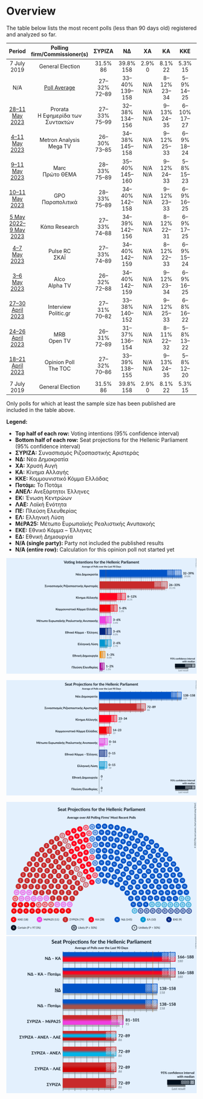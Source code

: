 # Overview

The table below lists the most recent polls (less than 90 days old) registered and analyzed so far.

| Period     | Polling firm/Commissioner(s) | ΣΥΡΙΖΑ | ΝΔ | ΧΑ | ΚΑ | ΚΚΕ | Ποτάμι | ΑΝΕΛ | ΕΚ | ΛΑΕ | ΠΕ | ΕΛ | ΜέΡΑ25 | ΕΚΕ | ΕΔ |
|:----------:|:----------------------------:|:--:|:--:|:--:|:--:|:--:|:--:|:--:|:--:|:--:|:--:|:--:|:--:|:--:|:--:|
| 7 July 2019 | General Election | 31.5% <br> 86 | 39.8% <br> 158 | 2.9% <br> 0 | 8.1% <br> 22 | 5.3% <br> 15 | 0.0% <br> 0 | 0.0% <br> 0 | 1.2% <br> 0 | 0.0% <br> 0 | 1.5% <br> 0 | 3.7% <br> 10 | 3.4% <br> 9 | 0.0% <br> 0 | 0.0% <br> 0 |
| N/A | [Poll Average](average.html) | 27–32% <br> 72–89 | 33–40% <br> 139–158 | N/A <br> N/A | 8–12% <br> 23–34 | 5–9% <br> 14–25 | N/A <br> N/A | N/A <br> N/A | N/A <br> N/A | N/A <br> N/A | 1–3% <br> 0 | 3–6% <br> 0–15 | 3–6% <br> 0–15 | 3–6% <br> 0–16 | 1–2% <br> 0 |
| [28–11 May 2023](2023-05-11-Prorata.html) | Prorata <br> Η Εφημερίδα των Συντακτών | 27–33% <br> 75–99 | 32–38% <br> 134–156 | N/A <br> N/A | 9–13% <br> 24–35 | 6–10% <br> 17–27 | N/A <br> N/A | N/A <br> N/A | N/A <br> N/A | N/A <br> N/A | N/A <br> N/A | 2–5% <br> 0–13 | 3–5% <br> 0–15 | N/A <br> N/A | N/A <br> N/A |
| [4–11 May 2023](2023-05-11-MetronAnalysis.html) | Metron Analysis <br> Mega TV | 26–30% <br> 73–85 | 34–38% <br> 145–158 | N/A <br> N/A | 9–12% <br> 25–33 | 6–9% <br> 18–24 | N/A <br> N/A | N/A <br> N/A | N/A <br> N/A | N/A <br> N/A | 2–3% <br> 0–9 | 3–4% <br> 0–11 | 4–5% <br> 10–15 | N/A <br> N/A | 1–2% <br> 0 |
| [9–11 May 2023](2023-05-11-Marc.html) | Marc <br> Πρώτο ΘΕΜΑ | 28–33% <br> 75–89 | 35–40% <br> 145–160 | N/A <br> N/A | 9–12% <br> 24–33 | 5–8% <br> 15–23 | N/A <br> N/A | N/A <br> N/A | N/A <br> N/A | N/A <br> N/A | 1–3% <br> 0 | 3–5% <br> 0–14 | 3–5% <br> 0–13 | N/A <br> N/A | N/A <br> N/A |
| [10–11 May 2023](2023-05-11-GPO.html) | GPO <br> Παραπολιτικά | 28–33% <br> 75–89 | 34–40% <br> 142–158 | N/A <br> N/A | 9–12% <br> 23–33 | 6–9% <br> 16–25 | N/A <br> N/A | N/A <br> N/A | N/A <br> N/A | N/A <br> N/A | N/A <br> N/A | 3–5% <br> 0–13 | 3–5% <br> 8–14 | N/A <br> N/A | 1–2% <br> 0 |
| [5 May 2022–9 May 2023](2023-05-09-ΚάπαResearch.html) | Κάπα Research | 27–33% <br> 74–88 | 34–39% <br> 142–156 | N/A <br> N/A | 8–12% <br> 22–31 | 6–9% <br> 17–25 | N/A <br> N/A | N/A <br> N/A | N/A <br> N/A | N/A <br> N/A | 1–2% <br> 0 | 3–6% <br> 9–15 | 3–5% <br> 8–15 | N/A <br> N/A | 1–2% <br> 0 |
| [4–7 May 2023](2023-05-07-PulseRC.html) | Pulse RC <br> ΣΚΑΪ | 27–33% <br> 74–89 | 34–40% <br> 142–159 | N/A <br> N/A | 8–12% <br> 22–33 | 6–9% <br> 15–24 | N/A <br> N/A | N/A <br> N/A | N/A <br> N/A | N/A <br> N/A | 1–2% <br> 0 | 3–5% <br> 0–13 | 4–6% <br> 10–17 | N/A <br> N/A | 1–2% <br> 0 |
| [3–6 May 2023](2023-05-06-Alco.html) | Alco <br> Alpha TV | 26–32% <br> 72–88 | 34–40% <br> 142–159 | N/A <br> N/A | 9–12% <br> 23–34 | 6–9% <br> 16–25 | N/A <br> N/A | N/A <br> N/A | N/A <br> N/A | N/A <br> N/A | 1–2% <br> 0 | 3–6% <br> 9–16 | 3–5% <br> 0–14 | N/A <br> N/A | 1–2% <br> 0 |
| [27–30 April 2023](2023-04-30-Interview.html) | Interview <br> Politic.gr | 27–31% <br> 70–82 | 33–38% <br> 140–152 | N/A <br> N/A | 9–12% <br> 25–33 | 6–8% <br> 16–22 | N/A <br> N/A | N/A <br> N/A | N/A <br> N/A | N/A <br> N/A | N/A <br> N/A | 3–5% <br> 9–14 | 4–5% <br> 9–14 | 3–4% <br> 0–11 | 2–3% <br> 0 |
| [24–26 April 2023](2023-04-26-MRB.html) | MRB <br> Open TV | 26–31% <br> 72–89 | 31–37% <br> 136–154 | N/A <br> N/A | 8–11% <br> 22–32 | 5–8% <br> 13–22 | N/A <br> N/A | N/A <br> N/A | N/A <br> N/A | N/A <br> N/A | 1–2% <br> 0 | 2–5% <br> 0–13 | 3–5% <br> 0–14 | 3–6% <br> 10–17 | 1–2% <br> 0 |
| [18–21 April 2023](2023-04-21-OpinionPoll.html) | Opinion Poll <br> The TOC | 27–32% <br> 70–86 | 33–39% <br> 138–155 | N/A <br> N/A | 9–13% <br> 24–35 | 5–8% <br> 12–20 | N/A <br> N/A | N/A <br> N/A | N/A <br> N/A | N/A <br> N/A | 1–2% <br> 0 | 4–6% <br> 10–17 | 3–5% <br> 0–14 | 3–5% <br> 0–13 | 1–2% <br> 0 |
| 7 July 2019 | General Election | 31.5% <br> 86 | 39.8% <br> 158 | 2.9% <br> 0 | 8.1% <br> 22 | 5.3% <br> 15 | 0.0% <br> 0 | 0.0% <br> 0 | 1.2% <br> 0 | 0.0% <br> 0 | 1.5% <br> 0 | 3.7% <br> 10 | 3.4% <br> 9 | 0.0% <br> 0 | 0.0% <br> 0 |

Only polls for which at least the sample size has been published are included in the table above.

**Legend:**
+ **Top half of each row:** Voting intentions (95% confidence interval)
+ **Bottom half of each row:** Seat projections for the Hellenic Parliament (95% confidence interval)
+ **ΣΥΡΙΖΑ:** Συνασπισμός Ριζοσπαστικής Αριστεράς
+ **ΝΔ:** Νέα Δημοκρατία
+ **ΧΑ:** Χρυσή Αυγή
+ **ΚΑ:** Κίνημα Αλλαγής
+ **ΚΚΕ:** Κομμουνιστικό Κόμμα Ελλάδας
+ **Ποτάμι:** Το Ποτάμι
+ **ΑΝΕΛ:** Ανεξάρτητοι Έλληνες
+ **ΕΚ:** Ένωση Κεντρώων
+ **ΛΑΕ:** Λαϊκή Ενότητα
+ **ΠΕ:** Πλεύση Ελευθερίας
+ **ΕΛ:** Ελληνική Λύση
+ **ΜέΡΑ25:** Μέτωπο Ευρωπαϊκής Ρεαλιστικής Ανυπακοής
+ **ΕΚΕ:** Εθνικό Κόμμα – Έλληνες
+ **ΕΔ:** Εθνική Δημιουργία
+ **N/A (single party):** Party not included the published results
+ **N/A (entire row):** Calculation for this opinion poll not started yet


![Graph with voting intentions not yet produced](average.png "Voting Intentions")

![Graph with seats not yet produced](average-seats.png "Seats")

![Graph with seating plan not yet produced](average-seating-plan.png "Seating Plan")
![Graph with coalitions seats not yet produced](average-coalitions-seats.png "Coalitions Seats")
